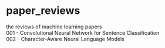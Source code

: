 # paper_reviews
the reviews of machine learning papers
<br>
001 - Convolutional Neural Network for Sentence Classification<br>
002 - Character-Aware Neural Language Models<br>
